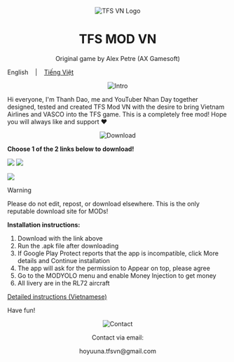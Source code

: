 <p align="center"><img src="https://i.postimg.cc/0r1vf6tC/TURBOPROP-MOD-VIETNAM-logo.png" alt="TFS VN Logo"></p>
  
<h1 align="center">TFS MOD VN</h1>

<p align="center">Original game by Alex Petre (AX Gamesoft)</p>

English
&nbsp;&nbsp; | &nbsp;&nbsp;
<a href="https://github.com/Duhocsinh1/tfs-vnmod/blob/main/README.md">Tiếng Việt</a>

<p align="center"><img src="https://i.postimg.cc/tgcgLN2q/intro.png" alt="Intro"></p>

Hi everyone, I'm Thanh Dao, me and YouTuber Nhan Day together designed, tested and created TFS Mod VN with the desire to bring Vietnam Airlines and VASCO into the TFS game. This is a completely free mod! Hope you will always like and support ❤


<p align="center"><img src="https://i.postimg.cc/ZKj4GL5G/download.png" alt="Download"></p>

**Choose 1 of the 2 links below to download!**

<a href="https://github.com/Duhocsinh1/tfs-vnmod/releases"><img src="https://i.postimg.cc/05Kk5Xv6/en-git.png"></a>
<a href="https://drive.google.com/file/d/1roOOK-9_j4xaggiUIFM3mSViQkFUWs2D/view?usp=sharing"><img src="https://i.postimg.cc/6qZtHqcV/en-drive.png"></a>

<a href="https://github.com/Duhocsinh1/tfs-vnmod/releases"><img src="https://img.shields.io/github/v/release/Duhocsinh1/tfs-vnmod"></a>

> [!WARNING]
> Please do not edit, repost, or download elsewhere. This is the only reputable download site for MODs!
> 

**Installation instructions:**

1. Download with the link above
2. Run the .apk file after downloading
3. If Google Play Protect reports that the app is incompatible, click More details and Continue installation
4. The app will ask for the permission to Appear on top, please agree
5. Go to the MODYOLO menu and enable Money Injection to get money
6. All livery are in the RL72 aircraft

[Detailed instructions (Vietnamese)](https://www.youtube.com/watch?v=ds1Sbqg74EU)

Have fun!

<p align="center"><img src="https://i.postimg.cc/QMKDWGJD/contact.png" alt="Contact"></p>

<p align="center">Contact via email:</p>
<p align="center">hoyuuna.tfsvn@gmail.com</p>
